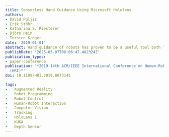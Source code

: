 ```yaml
---
title: Sensorless Hand Guidance Using Microsoft Hololens
authors:
- David Puljiz
- Erik Stöhr
- Katharina S. Riesterer
- Björn Hein
- Torsten Kröger
date: '2019-01-01'
abstract: Hand guidance of robots has proven to be a useful tool both for programming trajectories and in kinesthetic teaching. However hand guidance is usually relegated to robots possessing joint-torque sensors (JTS). Here we propose to extend hand guidance to robots lacking those sensors through the use of an Augmented Reality (AR) device, namely Microsoft's Hololens. Augmented reality devices have been envisioned as a helpful addition to ease both robot programming and increase situational awareness of humans working in close proximity to robots. We reference the robot by using a registration algorithm to match a robot model to the spatial mesh. The in-built hand tracking capabilities are then used to calculate the position of the hands relative to the robot. By decomposing the hand movements into orthogonal rotations we achieve a completely sensorless hand guidance without any need to build a dynamic model of the robot itself. We did the first tests our approach on a commonly used industrial manipulator, the KUKA KR-5.
publishDate: '2025-03-07T08:06:47.482324Z'
publication_types:
- paper-conference
publication: '*2019 14th ACM/IEEE International Conference on Human-Robot Interaction
  (HRI)*'
doi: 10.1109/HRI.2019.8673145

tags:
-	Augmented Reality
-	Robot Programming
-	Robot Control
-	Human-Robot Interaction
-	Computer Vision
-	Tracking
-	HoloLens 1
-	KUKA
-	Depth Sensor
---
```

